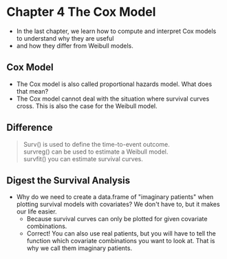 # Chapter 4 The Cox Model

* In the last chapter, we learn how to compute and interpret Cox models to understand why they are useful 
* and how they differ from Weibull models.

## Cox Model
* The Cox model is also called proportional hazards model. What does that mean?
* The Cox model cannot deal with the situation where survival curves cross. This is also the case for the Weibull model.

## Difference
> Surv() is used to define the time-to-event outcome.  
> survreg() can be used to estimate a Weibull model.   
> survfit() you can estimate survival curves.

## Digest the Survival Analysis
* Why do we need to create a data.frame of "imaginary patients" when plotting survival models with covariates?
We don't have to, but it makes our life easier.
   * Because survival curves can only be plotted for given covariate combinations.
   * Correct! You can also use real patients, but you will have to tell the function which covariate combinations you want to look at. That is why we call them imaginary patients.

